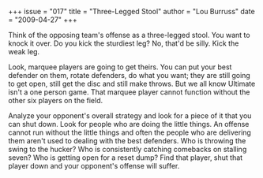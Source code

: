 +++
issue = "017"
title = "Three-Legged Stool"
author = "Lou Burruss"
date = "2009-04-27"
+++

Think of the opposing team's offense as a three-legged stool. You want to
knock it over. Do you kick the sturdiest leg? No, that'd be silly. Kick the
weak leg.  
  
Look, marquee players are going to get theirs. You can put your best defender
on them, rotate defenders, do what you want; they are still going to get open,
still get the disc and still make throws. But we all know Ultimate isn't a one
person game. That marquee player cannot function without the other six players
on the field.  
  
Analyze your opponent's overall strategy and look for a piece of it that you
can shut down. Look for people who are doing the little things. An offense
cannot run without the little things and often the people who are delivering
them aren't used to dealing with the best defenders. Who is throwing the swing
to the hucker? Who is consistently catching comebacks on stalling seven? Who
is getting open for a reset dump? Find that player, shut that player down and
your opponent's offense will suffer.
